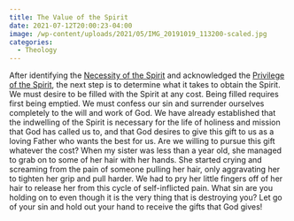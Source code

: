 ```yaml
---
title: The Value of the Spirit
date: 2021-07-12T20:00:23-04:00
image: /wp-content/uploads/2021/05/IMG_20191019_113200-scaled.jpg
categories:
  - Theology
---
```

<p>After identifying the <a href="https://sethcalebweeks.com/2021/06/07/the-necessity-of-the-spirit/">Necessity of the Spirit</a> and acknowledged the <a href="https://sethcalebweeks.com/2021/06/11/the-privilege-of-the-spirit/">Privilege of the Spirit</a>, the next step is to determine what it takes to obtain the Spirit. We must desire to be filled with the Spirit at any cost. Being filled requires first being emptied. We must confess our sin and surrender ourselves completely to the will and work of God. We have already established that the indwelling of the Spirit is necessary for the life of holiness and mission that God has called us to, and that God desires to give this gift to us as a loving Father who wants the best for us. Are we willing to pursue this gift whatever the cost? When my sister was less than a year old, she managed to grab on to some of her hair with her hands. She started crying and screaming from the pain of someone pulling her hair, only aggravating her to tighten her grip and pull harder. We had to pry her little fingers off of her hair to release her from this cycle of self-inflicted pain. What sin are you holding on to even though it is the very thing that is destroying you? Let go of your sin and hold out your hand to receive the gifts that God gives!</p>
<!-- wp:paragraph --><!-- /wp:paragraph -->